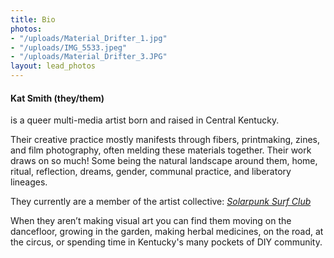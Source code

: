 ```yaml
---
title: Bio
photos:
- "/uploads/Material_Drifter_1.jpg"
- "/uploads/IMG_5533.jpeg"
- "/uploads/Material_Drifter_3.JPG"
layout: lead_photos
---
```


#### Kat Smith (they/them)
is a queer multi-media artist born and raised in Central Kentucky.

Their creative practice mostly manifests through fibers, printmaking, zines, and film photography, often melding these materials together.
Their work draws on so much! Some being the natural landscape around them, home, ritual, reflection, dreams, gender, communal practice, and liberatory lineages.

They currently are a member of the artist collective: [*Solarpunk Surf Club*](https://www.solarpunksurf.club)

When they aren’t making visual art you can find them moving on the dancefloor, growing in the garden, making herbal medicines, on the road, at the circus, or spending time in Kentucky's many pockets of DIY community.
